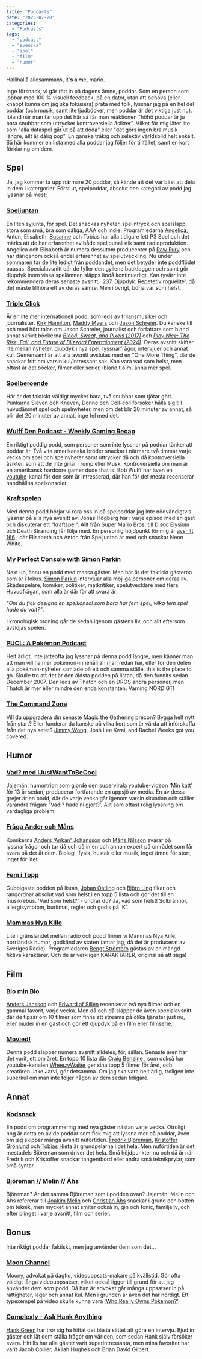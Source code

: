 ```yaml
---
title: "Podcasts"
date: "2025-07-28"
categories: 
  - "Podcasts"
tags: 
  - "podcast"
  - "svenska"
  - "spel"
  - "film"
  - "humor"
---
```


Hallihallå allesammans,
it'**s a m**e, mario.

Inge försnack, vi går rätt in på dagens ämne, poddar.
Som en person som jobbar med 100 % visuell feedback, på en dator, utan att behöva (eller knappt kunna om jag ska fokusera) prata med folk,
lyssnar jag på en hel del poddar (och musik, samt lite ljudböcker, men poddar är det viktiga just nu).
Ibland när man tar upp det här så får man reaktionen "höhö poddar är ju bara snubbar som uttrycker kontroversiella åsikter".
Vilket för mig låter lite som "alla dataspel går ut på att döda" eller "det görs ingen bra musik längre, allt är dålig pop".
En ganska tråkig och selektiv världsbild helt enkelt.
Så här kommer en lista med alla poddar jag följer för tillfället, samt en kort förklaring om dem.

## Spel
Ja, jag kommer ta upp närmare 20 poddar, så kände att det var bäst att dela in dem i katergorier.
Först ut, spelpoddar, absolut den kategori av podd jag lyssnar på mest:

### [Speljuntan](https://poddtoppen.se/podcast/1547106823/speljuntan)
En liten syjunta, för spel. Det snackas nyheter, spelintryck och spelsläpp, stora som små, bra som dåliga, AAA och indie.
Programledarna 
[Angelica](https://sv.wikipedia.org/wiki/Angelica_Norgren), 
Anton, 
Elisabeth,
[Susanne](https://sv.wikipedia.org/wiki/Susanne_M%C3%B6ller)
och 
Tobias 
har alla tidigare lett P3 Spel och det märks att de har erfarenhet av både speljounalistik samt radioproduktion.
Angelica och Elisabeth är numera dessutom producenter på [Raw Fury](https://rawfury.com/) och har därigenom också endel erfarenhet av spelutveckling.
Nu under sommaren tar de lite ledigt från poddandet, men det betyder inte poddflödet pausas.
Specialavsnitt där de fyller den gyllene backloggen och samt gör djupdyk inom vissa spelämnen släpps ändå kontinuerligt.
Kan tyvärr inte rekommendera deras senaste avsnitt, '237. Djupdyk: Repetetiv roguelite', då det måste tillhöra ett av deras sämre. Men i övrigt, börja var som helst.

### [Triple Click](https://maximumfun.org/podcasts/triple-click/)
Är en lite mer internationell podd, som leds av frilansmusiker och journalister.
[Kirk Hamilton](https://maximumfun.org/about/team/kirk-hamilton/),
[Maddy Myers](https://maximumfun.org/about/team/maddy-myers/)
och
[Jason Schreier](https://maximumfun.org/about/team/jason-schreier/).
Du kanske till och med hört talas om Jason Schreier, journalist och författare som bland annat skrivit böckerna 
[*Blood, Sweat, and Pixels (2017)*](https://www.goodreads.com/book/show/34376766-blood-sweat-and-pixels)
och 
[*Play Nice: The Rise, Fall, and Future of Blizzard Entertainment (2024)*](https://www.goodreads.com/book/show/207567968-play-nice).
Deras avsnitt skiftar lite mellan nyheter, djupdyk i nya spel, lyssnarfrågor, intervjuer och annat kul. 
Gemensamt är att alla avsnitt avslutas med en "One More Thing", där de snackar fritt om varsin kul/intressant sak.
Kan vara vad som helst, men oftast är det böcker, filmer eller serier, ibland t.o.m. ännu mer spel.

### [Spelberoende](https://poddtoppen.se/podcast/1475520724/spelberoende)
Här är det faktiskt väldigt mycket bara, två snubbar som tjötar gött. 
Punkarna Sleven och Kneven, Dönne och Cöll-cöll försöker hålla sig till huvudämnet spel och spelnyheter, 
men om det blir 20 minuter av annat, så blir det 20 minuter av annat, inge fel med det.

### [Wulff Den Podcast - Weekly Gaming Recap](https://www.youtube.com/@WULFFDENPodcast/podcasts)
En riktigt poddig podd, som personer som inte lyssnar på poddar tänker att poddar är.
Två vita amerikanska bröder snackar i närmare två timmar varje vecka om spel och spelnyheter samt uttrycker då och då kontroversiella åsikter, som att de inte gillar Trump eller Musk. Kontroversiella om man är en amerikansk hardcore gamer dude that is. Bob Wulff har även en 
[youtube](https://www.youtube.com/@WulffDen/videos)-kanal
för den som är intresserad, där han för det mesta recenserar handhållna spelkonsoler.

### [Kraftspelen](https://poddtoppen.se/podcast/1577226114/kraftspelen)
Med denna podd börjar vi röra oss in på spelpoddar jag inte nödvändigtvis lyssnar på alla nya avsnitt av.
Jonas Högberg har i varje episod med en gäst och diskuterar ett "kraftspel".
Allt från Super Mario Bros. till Disco Elysium och Death Stranding får följa med.
En personlig höjdpunkt för mig är 
[avsnitt 166](https://poddtoppen.se/podcast/1577226114/kraftspelen/episod-166-neon-white-med-elisabeth-bergqvist-och-anton-vretander)
, där Elisabeth och Anton från Speljuntan är med och snackar Neon White.

### [My Perfect Console with Simon Parkin](https://poddtoppen.se/podcast/1665581266/my-perfect-console-with-simon-parkin)
Next up, ännu en podd med massa gäster. Men här är det faktiskt gästerna som är i fokus.
[Simon Parkin](https://en.wikipedia.org/wiki/Simon_Parkin?useskin=vector)
intervjuar alla möjliga personer om deras liv. Skådespelare, komiker, politiker, matkritiker, spelutvecklare med flera.
Huvudfrågan, som alla är där för att svara är:
 
*"Om du fick designa en spelkonsol som bara har fem spel, vilka fem spel hade du valt?"*.

I kronologisk ordning går de sedan igenom gästens liv, och allt eftersom avslöjas spelen.

### [PUCL: A Pokémon Podcast](https://poddtoppen.se/podcast/346735400/pucl-a-pokemon-podcast)
Helt ärligt, inte jätteofta jag lyssnar på denna podd längre, 
men känner man att man vill ha mer pokémon-innehåll än man redan har, 
eller för den delen alla pokémon-nyheter samlade på ett och samma ställe,
this is the place to go. 
Skulle tro att det är den äldsta podden på listan, då den funnits sedan December 2007.
Den leds av Thatch och en DRÖS andra personer, men Thatch är mer eller mindre den enda konstanten.
Varning NÖRDIGT!

### [The Command Zone](https://www.youtube.com/@commandcast/podcasts)
Vill du uppgradera din senaste Magic the Gathering precon? Bygga helt nytt från start? Eller funderar du kanske på vilka kort som är värda att införskaffa från det nya setet? 
[Jimmy Wong](https://en.wikipedia.org/wiki/Jimmy_Wong), 
Josh Lee Kwai, and Rachel Weeks got you covered. 

## Humor

### [Vad? med IJustWantToBeCool](https://poddtoppen.se/podcast/1514093345/vad-med-ijustwanttobecool)
Jajemän, humortrion som gjorde den supervirala youtube-videon ['Min katt'](https://www.youtube.com/watch?v=lJe0eG19ENc)
för 13 år sedan, producerar fortfarande en uppsjö av media. En av dessa grejer är en podd, där de varje vecka går igenom varsin situation och ställer varandra frågan: 'Vad!? hade ni gjort?'. Allt som oftast rolig lyssning om vardagliga problem.

### [Fråga Ander och Måns](https://poddtoppen.se/podcast/1560886589/fraga-anders-och-mans)
Komikerna [Anders 'Ankan' Johansson](https://sv.wikipedia.org/wiki/Anders_Johansson_(komiker)) 
och [Måns Nilsson](https://sv.wikipedia.org/wiki/M%C3%A5ns_Nilsson) 
svarar på lyssnarfrågor och tar då och då in en och annan expert på området som får svara på det åt dem. Biologi, fysik, hustak eller musik, inget ämne för stort, inget för litet. 

### [Fem i Topp](https://poddtoppen.se/podcast/1440030834/fem-i-topp)
Gubbigaste podden på listan,
[Johan Östling](https://sv.wikipedia.org/wiki/Johan_%C3%96stling_(sk%C3%A5despelare)) och
[Björn Ling](https://sv.wikipedia.org/wiki/Bj%C3%B6rn_A._Ling) 
fikar och rangordnar absolut vad som helst i en topp 5 lista och gör det till en musikrebus.
'Vad som helst?' - undrar du? Ja, vad som helst!
Solbrännor, allergisymptom, burkmat, regler och godis på 'K'.

### [Mammas Nya Kille](https://poddtoppen.se/podcast/382887548/mammas-nya-kille)
Lite i gränslandet mellan radio och podd finner vi Mammas Nya Kille, norrländsk humor, godkänd av staten (antar jag, då det är producerat av Sveriges Radio). Programledaren 
[Bengt Strömbro](https://sv.wikipedia.org/wiki/Bengt_Str%C3%B6mbro) gästas av en mängd fiktiva karaktärer. 
Och de är verkligen KARAKTÄRER, original så att säga!

## Film

### [Bio min Bio](https://poddtoppen.se/podcast/1787516351/bio-min-bio-podden)
[Anders Jansson](https://sv.wikipedia.org/wiki/Anders_Jansson_(komiker)) 
och [Edward af Sillén](https://sv.wikipedia.org/wiki/Edward_af_Sill%C3%A9n)
recenserar två nya filmer och en gammal favorit, varje vecka. Men då och då släpper de även specialavsnitt där de tipsar om 10 filmer som finns att streama på olika tjänster just nu, eller bjuder in en gäst och gör ett djupdyk på en film eller filmserie.

### [Movied!](https://poddtoppen.se/podcast/1329567064/movied)
Denna podd släpper numera avsnitt alldeles, för, sällan. Senaste åren har det varit, ett om året.
En topp 10 lista där 
[Craig Benzine](https://en.wikipedia.org/wiki/Craig_Benzine) 
, som också har youtube-kanalen 
[WheezyWaiter](https://www.youtube.com/user/wheezywaiter)
ger sina topp 5 filmer för året,
och kreatören Jake Jarvi, gör detsamma. 
Om jag ska vara helt ärlig, troligen inte superkul om man inte följer någon av dem sedan tidigare.

## Annat

### [Kodsnack](https://kodsnack.se/)
En podd om programmering med nya gäster nästan varje vecka. 
Otroligt nog är detta en av de poddar som fick mig att lyssna mer på poddar, även om jag skippar många avsnitt nuförtiden. 
[Fredrik Björeman](https://bjoreman.com/), 
[Kristoffer Grönlund](https://ziran.se/)
och 
[Tobias Hieta](https://people.zsa.io/tobias-hieta/)
är grundpelarna i det hela. Men nuförtiden är det mestadels Björeman som driver det hela. 
Små höjdpunkter nu och då är när Fredrik och Kristoffer snackar tangentbord eller andra små teknikprylar, som små syntar.

### [Björeman // Melin // Åhs](https://www.bjoremanmelin.se/)
Björeman? Är det samma Björeman som i podden ovan? Jajemän! Melin och Åhs refererar till 
[Joakim Melin](https://www.melin.org/)
och 
[Christian Åhs](https://www.snowracer.se/)
snackar i grund och botten om teknik, men mycket annat smiter också in, gin och tonic, familjeliv, och efter plinget i varje avsnitt, film och serier.

## Bonus
Inte riktigt poddar faktiskt, men jag använder dem som det...

### [Moon Channel](https://www.youtube.com/@moon-channel)
Moony, advokat på dagtid, videouppsats-makare på kvällstid. 
Gör ofta väldigt långa videouppsatser, vilket också ligger till grund för att jag använder dem som podd. 
Då han är advokat går många uppsatser in på rättigheter, lagar och annat kul. Men i grunden är även det här nördigt. 
Ett typexempel på video skulle kunna vara ['Who Really Owns Pokémon?'](https://www.youtube.com/watch?v=jfSKAvbAUUk).

### [Complexly - Ask Hank Anything](https://www.youtube.com/watch?v=RtL2hcCip7k&list=PLrrb6Kww-RX0Uk1ODpLsnMkzsyLqHsWbw)
[Hank Green](https://hankgreen.com/) har tror sig ha hittat det bästa sättet att göra en intervju. 
Bjud in gäster och låt dem ställa frågor om världen, som sedan Hank själv försöker svara. 
Hittills har alla gäster varit superintressanta, men mina favoriter har varit Jacob Collier, Akilah Hughes och Brian David Gilbert.